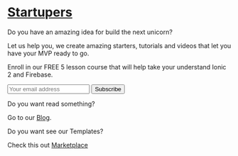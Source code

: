 
# [Startupers](/)

Do you have an amazing idea for build the next unicorn?

Let us help you, we create amazing starters, tutorials and videos that let you have your MVP ready to go.


Enroll in our FREE 5 lesson course that will help take your understand Ionic 2 and Firebase.

<form action="https://gumroad.com/follow_from_embed_form" class="form gumroad-follow-form-embed" method="post">
<input name="seller_id" type="hidden" value="8823315497069">
<input name="email" placeholder="Your email address" type="email">
<button data-custom-highlight-color="" type="submit">Subscribe</button>
</form>


Do you want read something? 

Go to our <a href="{{ site.url }}/allposts">Blog</a>.


Do you want see our Templates? 

Check this out [Marketplace](http://market.startupers.io)



